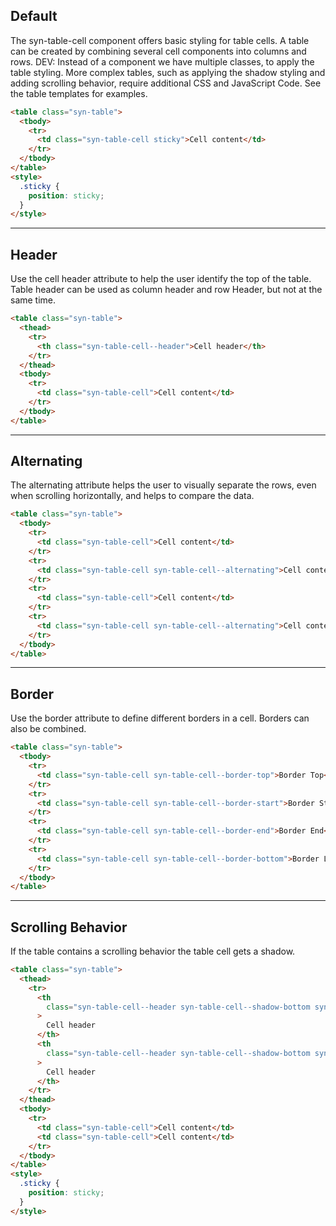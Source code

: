 ## Default

The syn-table-cell component offers basic styling for table cells. A table can be created by combining several cell components into columns and rows. DEV: Instead of a component we have multiple classes, to apply the table styling. More complex tables, such as applying the shadow styling and adding scrolling behavior, require additional CSS and JavaScript Code. See the table templates for examples.

```html
<table class="syn-table">
  <tbody>
    <tr>
      <td class="syn-table-cell sticky">Cell content</td>
    </tr>
  </tbody>
</table>
<style>
  .sticky {
    position: sticky;
  }
</style>
```

---

## Header

Use the cell header attribute to help the user identify the top of the table. Table header can be used as column header and row Header, but not at the same time.

```html
<table class="syn-table">
  <thead>
    <tr>
      <th class="syn-table-cell--header">Cell header</th>
    </tr>
  </thead>
  <tbody>
    <tr>
      <td class="syn-table-cell">Cell content</td>
    </tr>
  </tbody>
</table>
```

---

## Alternating

The alternating attribute helps the user to visually separate the rows, even when scrolling horizontally, and helps to compare the data.

```html
<table class="syn-table">
  <tbody>
    <tr>
      <td class="syn-table-cell">Cell content</td>
    </tr>
    <tr>
      <td class="syn-table-cell syn-table-cell--alternating">Cell content</td>
    </tr>
    <tr>
      <td class="syn-table-cell">Cell content</td>
    </tr>
    <tr>
      <td class="syn-table-cell syn-table-cell--alternating">Cell content</td>
    </tr>
  </tbody>
</table>
```

---

## Border

Use the border attribute to define different borders in a cell. Borders can also be combined.

```html
<table class="syn-table">
  <tbody>
    <tr>
      <td class="syn-table-cell syn-table-cell--border-top">Border Top</td>
    </tr>
    <tr>
      <td class="syn-table-cell syn-table-cell--border-start">Border Start</td>
    </tr>
    <tr>
      <td class="syn-table-cell syn-table-cell--border-end">Border End</td>
    </tr>
    <tr>
      <td class="syn-table-cell syn-table-cell--border-bottom">Border Left</td>
    </tr>
  </tbody>
</table>
```

---

## Scrolling Behavior

If the table contains a scrolling behavior the table cell gets a shadow.

```html
<table class="syn-table">
  <thead>
    <tr>
      <th
        class="syn-table-cell--header syn-table-cell--shadow-bottom syn-table-cell--shadow-active sticky"
      >
        Cell header
      </th>
      <th
        class="syn-table-cell--header syn-table-cell--shadow-bottom syn-table-cell--shadow-active sticky"
      >
        Cell header
      </th>
    </tr>
  </thead>
  <tbody>
    <tr>
      <td class="syn-table-cell">Cell content</td>
      <td class="syn-table-cell">Cell content</td>
    </tr>
  </tbody>
</table>
<style>
  .sticky {
    position: sticky;
  }
</style>
```
